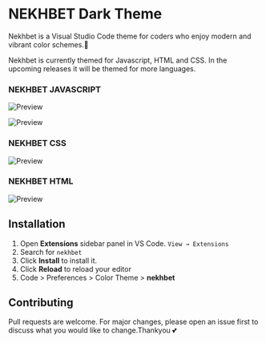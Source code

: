 # NEKHBET Dark Theme

Nekhbet is a Visual Studio Code theme for coders who enjoy modern and vibrant color schemes.💜

Nekhbet is currently themed for Javascript, HTML and CSS. In the upcoming releases it will be themed for more languages.

### NEKHBET JAVASCRIPT
![Preview](https://github.com/inamdarminaz/nekhbet/blob/master/images/NekhbetCSS.png)

<p>
  <img src="https://github.com/inamdarminaz/nekhbet/blob/master/images/NekhbetCSS.png" alt="Preview" width=auto>
</p>

### NEKHBET CSS
![Preview](https://github.com/inamdarminaz/nekhbet/blob/master/images/NekhbetCSS.png?raw=true)

### NEKHBET HTML
![Preview](https://github.com/inamdarminaz/nekhbet/blob/master/images/NekhbetHTML.png)

## Installation
1. Open **Extensions** sidebar panel in VS Code. `View → Extensions`
2. Search for `nekhbet`
3. Click **Install** to install it.
4. Click **Reload** to reload  your editor
5. Code > Preferences > Color Theme > **nekhbet**

## Contributing
Pull requests are welcome. For major changes, please open an issue first to discuss what you would like to change.Thankyou 💕

